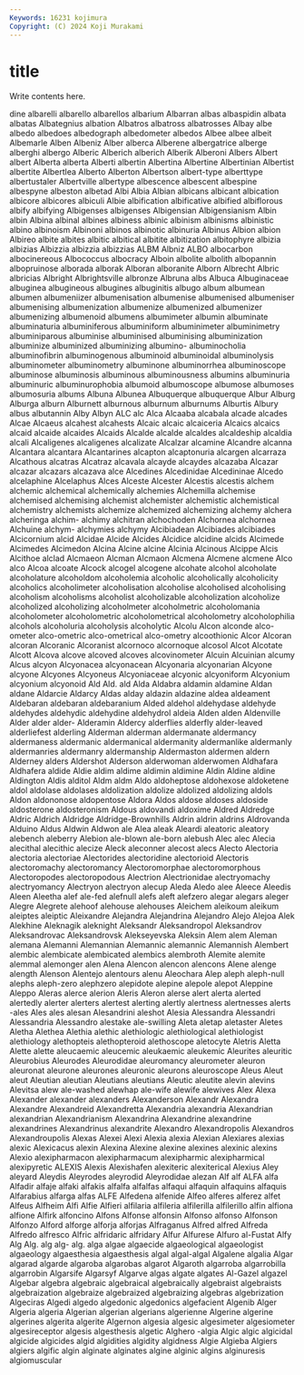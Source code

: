 ```yaml
---
Keywords: 16231 kojimura
Copyright: (C) 2024 Koji Murakami
---
```


# title

Write contents here.



dine albarelli albarello albarellos albarium Albarran
albas albaspidin albata albatas Albategnius albation Albatros albatross albatrosses Albay
albe albedo albedoes albedograph albedometer albedos Albee albee albeit Albemarle
Alben Albeniz Alber alberca Alberene albergatrice alberge alberghi albergo Alberic
Alberich alberich Alberik Alberoni Albers Albert albert Alberta alberta Alberti
albertin Albertina Albertine Albertinian Albertist albertite Albertlea Alberto Alberton Albertson
albert-type alberttype albertustaler Albertville albertype albescence albescent albespine albespyne albeston
albetad Albi Albia Albian albicans albicant albication albicore albicores albiculi
Albie albification albificative albified albiflorous albify albifying Albigenses albigenses Albigensian
Albigensianism Albin albin Albina albinal albines albiness albinic albinism albinisms
albinistic albino albinoism Albinoni albinos albinotic albinuria Albinus Albion albion
Albireo albite albites albitic albitical albitite albitization albitophyre albizia albizias
Albizzia albizzia albizzias ALBM Albniz ALBO albocarbon albocinereous Albococcus albocracy
Alboin albolite albolith albopannin albopruinose alborada alborak Alboran alboranite Alborn
Albrecht Albric albricias Albright Albrightsville albronze Albruna albs Albuca Albuginaceae
albuginea albugineous albugines albuginitis albugo album albumean albumen albumeniizer albumenisation
albumenise albumenised albumeniser albumenising albumenization albumenize albumenized albumenizer albumenizing albumenoid
albumens albumimeter albumin albuminate albuminaturia albuminiferous albuminiform albuminimeter albuminimetry albuminiparous
albuminise albuminised albuminising albuminization albuminize albuminized albuminizing albumino- albuminocholia albuminofibrin
albuminogenous albuminoid albuminoidal albuminolysis albuminometer albuminometry albuminone albuminorrhea albuminoscope albuminose
albuminosis albuminous albuminousness albumins albuminuria albuminuric albuminurophobia albumoid albumoscope albumose
albumoses albumosuria albums Albuna Albunea Albuquerque albuquerque Albur Alburg Alburga
alburn Alburnett alburnous alburnum alburnums Alburtis Albury albus albutannin Alby
Albyn ALC alc Alca Alcaaba alcabala alcade alcades Alcae Alcaeus
alcahest alcahests Alcaic alcaic alcaiceria Alcaics alcaics alcaid alcaide alcaides
Alcaids Alcalde alcalde alcaldes alcaldeship alcaldia alcali Alcaligenes alcaligenes alcalizate
Alcalzar alcamine Alcandre alcanna Alcantara alcantara Alcantarines alcapton alcaptonuria alcargen
alcarraza Alcathous alcatras Alcatraz alcavala alcayde alcaydes alcazaba Alcazar alcazar
alcazars alcazava alce Alcedines Alcedinidae Alcedininae Alcedo alcelaphine Alcelaphus Alces
Alceste Alcester Alcestis alcestis alchem alchemic alchemical alchemically alchemies Alchemilla
alchemise alchemised alchemising alchemist alchemister alchemistic alchemistical alchemistry alchemists alchemize
alchemized alchemizing alchemy alchera alcheringa alchim- alchimy alchitran alchochoden Alchornea
alchornea Alchuine alchym- alchymies alchymy Alcibiadean Alcibiades alcibiades Alcicornium alcid
Alcidae Alcide Alcides Alcidice alcidine alcids Alcimede Alcimedes Alcimedon Alcina
Alcine alcine Alcinia Alcinous Alcippe Alcis Alcithoe alclad Alcmaeon Alcman
Alcmaon Alcmena Alcmene alcmene Alco alco Alcoa alcoate Alcock alcogel
alcogene alcohate alcohol alcoholate alcoholature alcoholdom alcoholemia alcoholic alcoholically alcoholicity
alcoholics alcoholimeter alcoholisation alcoholise alcoholised alcoholising alcoholism alcoholisms alcoholist alcoholizable
alcoholization alcoholize alcoholized alcoholizing alcoholmeter alcoholmetric alcoholomania alcoholometer alcoholometric alcoholometrical
alcoholometry alcoholophilia alcohols alcoholuria alcoholysis alcoholytic Alcolu Alcon alconde alco-ometer
alco-ometric alco-ometrical alco-ometry alcoothionic Alcor Alcoran alcoran Alcoranic Alcoranist alcornoco
alcornoque alcosol Alcot Alcotate Alcott Alcova alcove alcoved alcoves alcovinometer
Alcuin Alcuinian alcumy Alcus alcyon Alcyonacea alcyonacean Alcyonaria alcyonarian Alcyone
alcyone Alcyones Alcyoneus Alcyoniaceae alcyonic alcyoniform Alcyonium alcyonium alcyonoid Ald
Ald. ald Alda Aldabra aldamin aldamine Aldan aldane Aldarcie Aldarcy
Aldas alday aldazin aldazine aldea aldeament Aldebaran aldebaran aldebaranium Alded
aldehol aldehydase aldehyde aldehydes aldehydic aldehydine aldehydrol aldeia Alden alden
Aldenville Alder alder alder- Alderamin Aldercy alderflies alderfly alder-leaved alderliefest
alderling Alderman alderman aldermanate aldermancy aldermaness aldermanic aldermanical aldermanity aldermanlike
aldermanly aldermanries aldermanry aldermanship Aldermaston aldermen aldern Alderney alders Aldershot
Alderson alderwoman alderwomen Aldhafara Aldhafera aldide Aldie aldim aldime aldimin
aldimine Aldin Aldine aldine Aldington Aldis alditol Aldm aldm Aldo
aldoheptose aldohexose aldoketene aldol aldolase aldolases aldolization aldolize aldolized aldolizing
aldols Aldon aldononose aldopentose Aldora Aldos aldose aldoses aldoside aldosterone
aldosteronism Aldous aldovandi aldoxime Aldred Aldredge Aldric Aldrich Aldridge Aldridge-Brownhills
Aldrin aldrin aldrins Aldrovanda Alduino Aldus Aldwin Aldwon ale Alea
aleak Aleardi aleatoric aleatory alebench aleberry Alebion ale-blown ale-born alebush
Alec alec Alecia alecithal alecithic alecize Aleck aleconner alecost alecs
Alecto Alectoria alectoria alectoriae Alectorides alectoridine alectorioid Alectoris alectoromachy alectoromancy
Alectoromorphae alectoromorphous Alectoropodes alectoropodous Alectrion Alectrionidae alectryomachy alectryomancy Alectryon alectryon
alecup Aleda Aledo alee Aleece Aleedis Aleen Aleetha alef ale-fed
alefnull alefs aleft alefzero alegar alegars aleger Alegre Alegrete alehoof
alehouse alehouses Aleichem aleikoum aleikum aleiptes aleiptic Aleixandre Alejandra Alejandrina
Alejandro Alejo Alejoa Alek Alekhine Aleknagik aleknight Aleksandr Aleksandropol Aleksandrov
Aleksandrovac Aleksandrovsk Alekseyevska Aleksin Alem alem Aleman alemana Alemanni Alemannian
Alemannic alemannic Alemannish Alembert alembic alembicate alembicated alembics alembroth Alemite
alemite alemmal alemonger alen Alena Alencon alencon alencons Alene alenge
alength Alenson Alentejo alentours alenu Aleochara Alep aleph aleph-null alephs
aleph-zero alephzero alepidote alepine alepole alepot Aleppine Aleppo Aleras alerce
alerion Aleris Aleron alerse alert alerta alerted alertedly alerter alerters
alertest alerting alertly alertness alertnesses alerts -ales Ales ales alesan
Alesandrini aleshot Alesia Alessandra Alessandri Alessandria Alessandro alestake ale-swilling Aleta
aletap aletaster Aletes Aletha Alethea Alethia alethic alethiologic alethiological alethiologist
alethiology alethopteis alethopteroid alethoscope aletocyte Aletris Aletta Alette alette aleucaemic
aleucemic aleukaemic aleukemic Aleurites aleuritic Aleurobius Aleurodes Aleurodidae aleuromancy aleurometer
aleuron aleuronat aleurone aleurones aleuronic aleurons aleuroscope Aleus Aleut aleut
Aleutian aleutian Aleutians aleutians Aleutic aleutite alevin alevins Alevitsa alew
ale-washed alewhap ale-wife alewife alewives Alex Alexa Alexander alexander alexanders
Alexanderson Alexandr Alexandra Alexandre Alexandreid Alexandretta Alexandria alexandria Alexandrian alexandrian
Alexandrianism Alexandrina Alexandrine alexandrine alexandrines Alexandrinus alexandrite Alexandro Alexandropolis Alexandros
Alexandroupolis Alexas Alexei Alexi Alexia alexia Alexian Alexiares alexias alexic
Alexicacus alexin Alexina Alexine alexine alexines alexinic alexins Alexio alexipharmacon
alexipharmacum alexipharmic alexipharmical alexipyretic ALEXIS Alexis Alexishafen alexiteric alexiterical Alexius
Aley aleyard Aleydis Aleyrodes aleyrodid Aleyrodidae alezan Alf alf ALFA
alfa Alfadir alfaje alfaki alfakis alfalfa alfalfas alfaqui alfaquin alfaquins
alfaquis Alfarabius alfarga alfas ALFE Alfedena alfenide Alfeo alferes alferez
alfet Alfeus Alfheim Alfi Alfie Alfieri alfilaria alfileria alfilerilla alfilerillo
alfin alfiona alfione Alfirk alfoncino Alfons Alfonse alfonsin Alfonso alfonso
Alfonson Alfonzo Alford alforge alforja alforjas Alfraganus Alfred alfred Alfreda
Alfredo alfresco Alfric alfridaric alfridary Alfur Alfurese Alfuro al-Fustat Alfy
Alg Alg. alg alg- alg. alga algae algaecide algaeological algaeologist
algaeology algaesthesia algaesthesis algal algal-algal Algalene algalia Algar algarad algarde
algaroba algarobas algarot Algaroth algarroba algarrobilla algarrobin Algarsife Algarsyf Algarve
algas algate algates Al-Gazel algazel Algebar algebra algebraic algebraical algebraically
algebraist algebraists algebraization algebraize algebraized algebraizing algebras algebrization Algeciras Algedi
algedo algedonic algedonics algefacient Algenib Alger Algeria algeria Algerian algerian
algerians algerienne Algerine algerine algerines algerita algerite Algernon algesia algesic
algesimeter algesiometer algesireceptor algesis algesthesis algetic Alghero -algia Algic algic
algicidal algicide algicides algid algidities algidity algidness Algie Algieba Algiers
algiers algific algin alginate alginates algine alginic algins alginuresis algiomuscular

